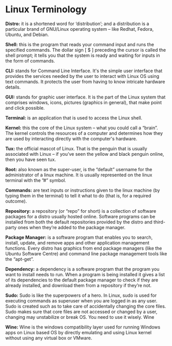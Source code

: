# Linux Terminology

**Distro:** it is a shortened word for ‘distribution’; and a distribution is a particular brand of GNU/Linux operating system – like Redhat, Fedora, Ubuntu, and Debian.

**Shell:** this is the program that reads your command input and runs the specified commands. The dollar sign [ $ ] preceding the cursor is called the shell prompt; it tells you that the system is ready and waiting for inputs in the form of commands.

**CLI:** stands for Command Line Interface. It's the simple user interface that provides the services needed by the user to interact with Linux OS using text commands. It protects the user from having to know intricate hardware details.

**GUI:** stands for graphic user interface. It is the part of the Linux system that comprises windows, icons, pictures (graphics in general), that make point and click possible.

**Terminal:** is an application that is used to access the Linux shell.

**Kernel:** this the core of the Linux system – what you could call a “brain”. The kernel controls the resources of a computer and determines how they are used by interacting directly with the computer's hardware.

**Tux:** the official mascot of Linux. That is the penguin that is usually associated with Linux – if you’ve seen the yellow and black penguin online, then you have seen tux.

**Root:** also known as the super-user, is the “default” username for the administrator of a linux machine. It is usually represented on the linux terminal with the ”#” symbol.

**Commands:** are text inputs or instructions given to the linux machine (by typing them in the terminal) to tell it what to do (that is, for a required outcome).

**Repository:** a repository (or “repo” for short) is a collection of software packages for a distro usually hosted online. Software programs can be installed from both the default repositories provided by the distro and third-party ones when they’re added to the package manager.


**Package Manager:** is a software program that enables you to search, install, update, and remove apps and other application management functions. Every distro has graphics from end package managers (like the Ubuntu Software Centre) and command line package management tools like the “apt-get”.

**Dependency:** a dependency is a software program that the program you want to install needs to run. When a program is being installed it gives a list of its dependencies to the default package manager to check if they are already installed, and download them from a repository if they’re not.

**Sudo:** Sudo is like the superpowers of a hero. In Linux, sudo is used for executing commands as superuser when you are logged in as any user. Sudo is created such as to take care of accidentally changing the core files. Sudo makes sure that core files are not accessed or changed by a user, changing may unstabilize or break OS. You need to use it wisely.
Wine

**Wine:** Wine is the windows compatibility layer used for running Windows apps on Linux based OS by directly emulating and using Linux kernel without using any virtual box or VMware.

